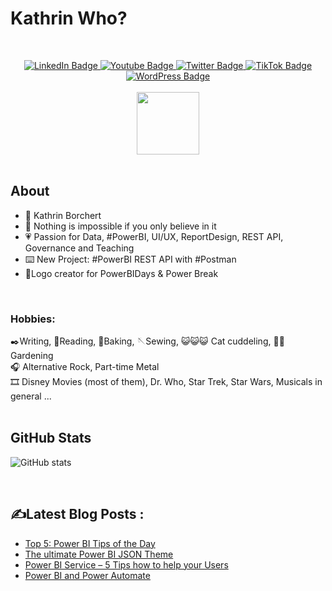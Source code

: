 <b><h1> Kathrin Who?</h1></b>
<br>
<div id="badges"  align="center">
  <a href="https://www.linkedin.com/in/k-borchert/">
    <img src="https://img.shields.io/badge/LinkedIn-blue?style=for-the-badge&logo=linkedin&logoColor=white" alt="LinkedIn Badge"/>
  </a>
  <a href="https://www.youtube.com/channel/UC6nEaIKn3ffJG6otCqNSMlA">
    <img src="https://img.shields.io/badge/YouTube-red?style=for-the-badge&logo=youtube&logoColor=white" alt="Youtube Badge"/>
  </a>
  <a href="https://twitter.com/Mirrortears">
    <img src="https://img.shields.io/badge/Twitter-blue?style=for-the-badge&logo=twitter&logoColor=white" alt="Twitter Badge"/>
  </a>
    </a>
  <a href="https://www.tiktok.com/@power_bi">
    <img src="https://img.shields.io/badge/TikTok-black?style=for-the-badge&logo=tiktok&logoColor=white" alt="TikTok Badge"/>
  </a>
   <a href="https://www.yodabi.com/">
    <img src="https://img.shields.io/badge/YodaBI-blue?style=for-the-badge&logo=wordpress&logoColor=white" alt="WordPress Badge"/>
  </a>
</div>
<br>
<div id="header" align="center">
  <img src="https://media.giphy.com/media/f6hnhHkks8bk4jwjh3/giphy.gif" width="100"/>
</div>
<div id="header" align="center"><img src="https://komarev.com/ghpvc/?username=K-Borcherte&style=flat-square&color=blue" alt=""/></div>
<br>

## About

<ul>
<li>🦄 Kathrin Borchert </li> 
<li>💬 Nothing is impossible if you only believe in it</li> 
<li>💗 Passion for Data, #PowerBI, UI/UX, ReportDesign, REST API, Governance and Teaching</li> 
<li>⌨️ New Project: #PowerBI REST API with #Postman </li> 
<li>🌟Logo creator for PowerBIDays & Power Break</li> 
</ul>
<br>

### Hobbies:<br> 
✒️Writing, 📖Reading, 🍪Baking, 🪡Sewing, 😺😺😺 Cat cuddeling, 🧑‍🌾 Gardening <br>
🎧 Alternative Rock, Part-time Metal <br>
🎞️ Disney Movies (most of them), Dr. Who, Star Trek, Star Wars, Musicals in general ...<br>
<br>

## GitHub Stats
![GitHub stats](https://github-readme-stats.vercel.app/api?username=K-Borchert&theme=light&background=ffffff&show_icons=true&theme=radical)

<br>

## :writing_hand:Latest Blog Posts :
<!-- BLOG-POST-LIST:START -->
- [Top 5: Power BI Tips of the Day](https://www.yodabi.com/top-5-power-bi-tips-of-the-day/?utm_source=rss&utm_medium=rss&utm_campaign=top-5-power-bi-tips-of-the-day)
- [The ultimate Power BI JSON Theme](https://www.yodabi.com/power-bi-ultimate-json-theme/?utm_source=rss&utm_medium=rss&utm_campaign=power-bi-ultimate-json-theme)
- [Power BI Service – 5 Tips how to help your Users](https://www.yodabi.com/power-bi-service-5-tips/?utm_source=rss&utm_medium=rss&utm_campaign=power-bi-service-5-tips)
- [Power BI and Power Automate](https://www.yodabi.com/power-bi-and-power-automate/?utm_source=rss&utm_medium=rss&utm_campaign=power-bi-and-power-automate)
<!-- BLOG-POST-LIST:END -->
